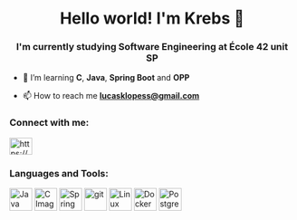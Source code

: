<h1 align="center">Hello world! I'm Krebs 🦀</h1>
<h3 align="center">I'm currently studying Software Engineering at École 42 unit SP</h3>

- 🌱 I’m learning **C**, **Java**, **Spring Boot** and **OPP**

- 📫 How to reach me **lucasklopess@gmail.com**

<h3 align="left">Connect with me:</h3>
<p align="left">
<a href="https://www.linkedin.com/in/lucas-krebs-lopes/" target="blank"><img align="center" src="https://raw.githubusercontent.com/rahuldkjain/github-profile-readme-generator/master/src/images/icons/Social/linked-in-alt.svg" alt="https://www.linkedin.com/in/lucas-lopes-a555bb199/" height="30" width="40" /></a>
</p>

<h3 align="left">Languages and Tools:</h3>
<p align="left">
<a href="https://en.wikipedia.org/wiki/Java_(programming_language)" target="_blank"> <img src="https://devicons.railway.app/i/java.svg" alt="Java image" width="40" height="40"/></a>
<a href="https://www.cprogramming.com/" target="_blank"> <img src="https://devicons.railway.app/i/c.svg" alt="C Image" width="40" height="40"/></a>
<a href="https://spring.io/projects/spring-framework" target="_blank"> <img src="https://devicons.railway.app/i/spring.svg" alt="Spring image" width="40" height="40"/></a>
<a href="https://git-scm.com/" target="_blank"> <img src="https://www.vectorlogo.zone/logos/git-scm/git-scm-icon.svg" alt="git" width="40" height="40"/></a>
<a href="https://www.linux.org/" target="_blank"> <img src="https://devicons.railway.app/i/tux.svg" alt="Linux Image" width="40" height="40"/></a>
<a href="https://www.docker.com/" target="_blank"> <img src="https://devicons.railway.app/i/docker.svg" alt="Docker Image" width="40" height="40"/></a>
<a href="https://www.postgresql.org/" target="_blank"> <img src="https://devicons.railway.app/i/postgresql.svg" alt="Postgresql Image" width="40" height="40"/></a>

</p>

